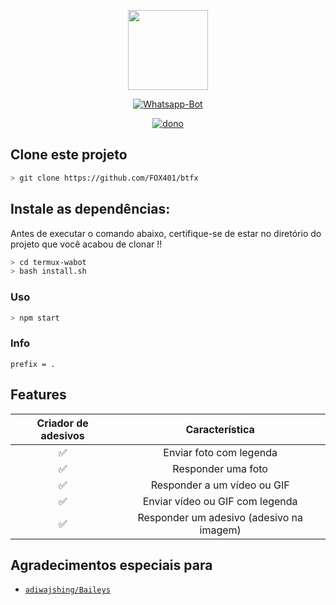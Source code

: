 <p align="center">
<img src="https://static.wikia.nocookie.net/kenja-no-mago/images/8/85/Sizilien_von_klode_1.jpg/revision/latest/top-crop/width/300/height/300?cb=20190417164406" width="128" height="128"/>
</p>
<p align="center">
<a href="#"><img title="Whatsapp-Bot" src="https://img.shields.io/badge/BOT DE WHATSSAPP-blue?colorA=%23ff0000&colorB=%23017e40&style=for-the-badge"></a>
</p>
<p align="center">
<a href="https://github.com/mhankbarbar"><img title="dono" src="https://img.shields.io/badge/Author-Fox-red.svg?style=for-the-badge&logo=github"></a>
</p>

## Clone este projeto

```bash
> git clone https://github.com/FOX401/btfx
```

## Instale as dependências:
Antes de executar o comando abaixo, certifique-se de estar no diretório do projeto que
você acabou de clonar !!
```bash
> cd termux-wabot
> bash install.sh
```

### Uso
```bash
> npm start
```

### Info
```
prefix = .
```

## Features

| Criador de adesivos |                Característica           |
| :-----------: | :--------------------------------: |
| ✅ | Enviar foto com legenda |
| ✅ | Responder uma foto |
| ✅ | Responder a um vídeo ou GIF |
| ✅ | Enviar vídeo ou GIF com legenda |
| ✅ | Responder um adesivo (adesivo na imagem) |


## Agradecimentos especiais para
* [`adiwajshing/Baileys`](https://github.com/adiwajshing/Baileys)
